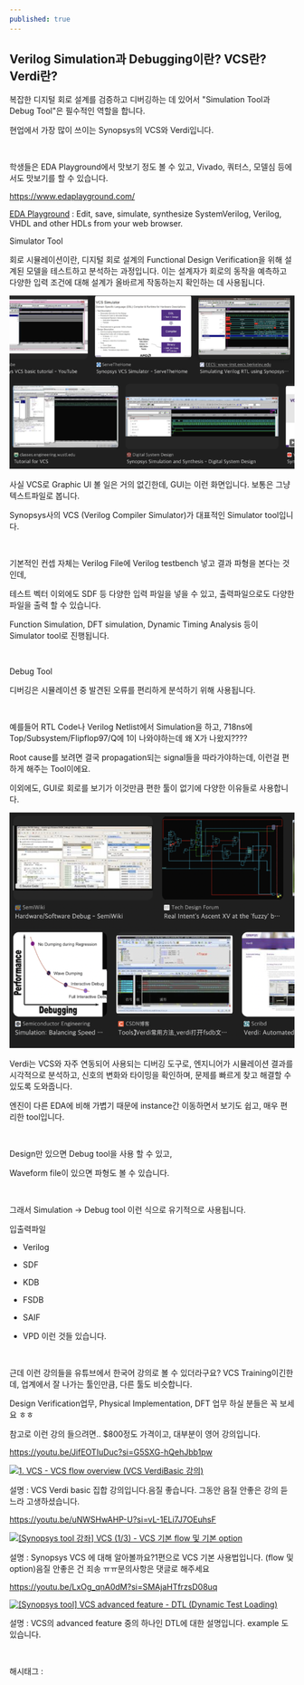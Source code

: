 ```yaml
---
published: true
---
```

## Verilog Simulation과 Debugging이란? VCS란? Verdi란?

복잡한 디지털 회로 설계를 검증하고 디버깅하는 데 있어서 "Simulation Tool과 Debug Tool"은 필수적인 역할을 합니다.

현업에서 가장 많이 쓰이는 Synopsys의 VCS와 Verdi입니다.

​

학생들은 EDA Playground에서 맛보기 정도 볼 수 있고, Vivado, 쿼터스, 모델심 등에서도 맛보기를 할 수 있습니다. 

https://www.edaplayground.com/

[EDA Playground](https://www.edaplayground.com/) : Edit, save, simulate, synthesize SystemVerilog, Verilog, VHDL and other HDLs from your web browser.

Simulator Tool

회로 시뮬레이션이란, 디지털 회로 설계의 Functional Design Verification을 위해 설계된 모델을 테스트하고 분석하는 과정입니다. 이는 설계자가 회로의 동작을 예측하고 다양한 입력 조건에 대해 설계가 올바르게 작동하는지 확인하는 데 사용됩니다.

![0](/assets/img/223459347743/0.png)

사실 VCS로 Graphic UI 볼 일은 거의 없긴한데, GUI는 이런 화면입니다. 보통은 그냥 텍스트파일로 봅니다.

Synopsys사의 VCS (Verilog Compiler Simulator)가 대표적인 Simulator tool입니다. 

​

기본적인 컨셉 자체는 Verilog File에 Verilog testbench 넣고 결과 파형을 본다는 것인데,

테스트 벡터 이외에도 SDF 등 다양한 입력 파일을 넣을 수 있고, 출력파일으로도 다양한 파일을 출력 할 수 있습니다.

Function Simulation, DFT simulation, Dynamic Timing Analysis 등이 Simulator tool로 진행됩니다.

​

Debug Tool

디버깅은 시뮬레이션 중 발견된 오류를 편리하게 분석하기 위해 사용됩니다.

​

예를들어 RTL Code나 Verilog Netlist에서 Simulation을 하고, 718ns에 Top/Subsystem/Flipflop97/Q에 1이 나와야하는데 왜 X가 나왔지????

Root cause를 보려면 결국 propagation되는 signal들을 따라가야하는데, 이런걸 편하게 해주는 Tool이에요.

이외에도, GUI로 회로를 보기가 이것만큼 편한 툴이 없기에 다양한 이유들로 사용합니다.

![1](/assets/img/223459347743/1.png)

Verdi는 VCS와 자주 연동되어 사용되는 디버깅 도구로, 엔지니어가 시뮬레이션 결과를 시각적으로 분석하고, 신호의 변화와 타이밍을 확인하며, 문제를 빠르게 찾고 해결할 수 있도록 도와줍니다.

엔진이 다른 EDA에 비해 가볍기 때문에 instance간 이동하면서 보기도 쉽고, 매우 편리한 tool입니다.

​

Design만 있으면 Debug tool을 사용 할 수 있고,

Waveform file이 있으면 파형도 볼 수 있습니다.

​

그래서 Simulation -> Debug tool 이런 식으로 유기적으로 사용됩니다.

입출력파일

- Verilog

- SDF

- KDB

- FSDB

- SAIF

- VPD 이런 것들 있습니다.

​

근데 이런 강의들을 유튜브에서 한국어 강의로 볼 수 있더라구요? VCS Training이긴한데,  업계에서 잘 나가는 툴인만큼, 다른 툴도 비슷합니다.

Design Verification업무, Physical Implementation, DFT 업무 하실 분들은 꼭 보세요 ㅎㅎ

참고로 이런 강의 들으려면.. $800정도 가격이고, 대부분이 영어 강의입니다. 

https://youtu.be/JifEOTIuDuc?si=G5SXG-hQehJbb1pw

[![1. VCS -  VCS flow overview (VCS VerdiBasic  강의)](https://i.ytimg.com/vi/JifEOTIuDuc/hqdefault.jpg)](https://youtu.be/JifEOTIuDuc?si=G5SXG-hQehJbb1pw)

설명 : VCS Verdi basic 집합 강의입니다.음질 좋습니다. 그동안 음질 안좋은 강의 듣느라 고생하셨습니다.

https://youtu.be/uNWSHwAHP-U?si=vL-1ELi7J7OEuhsF

[![[Synopsys tool 강좌] VCS (1/3) - VCS 기본 flow 및 기본 option](https://i.ytimg.com/vi/uNWSHwAHP-U/hqdefault.jpg)](https://youtu.be/uNWSHwAHP-U?si=vL-1ELi7J7OEuhsF)

설명 : Synopsys VCS 에 대해 알아볼까요?1편으로 VCS 기본 사용법입니다. (flow 및 option)음질 안좋은 건 죄송 ㅠㅠ문의사항은 댓글로 해주세요

https://youtu.be/LxOg_qnA0dM?si=SMAjaHTfrzsD08uq

[![[Synopsys tool] VCS advanced feature - DTL (Dynamic Test Loading)](https://i.ytimg.com/vi/LxOg_qnA0dM/hqdefault.jpg)](https://youtu.be/LxOg_qnA0dM?si=SMAjaHTfrzsD08uq)

설명 : VCS의 advanced feature 중의 하나인 DTL에 대한 설명입니다. example 도 있습니다.

​

 해시태그 : 